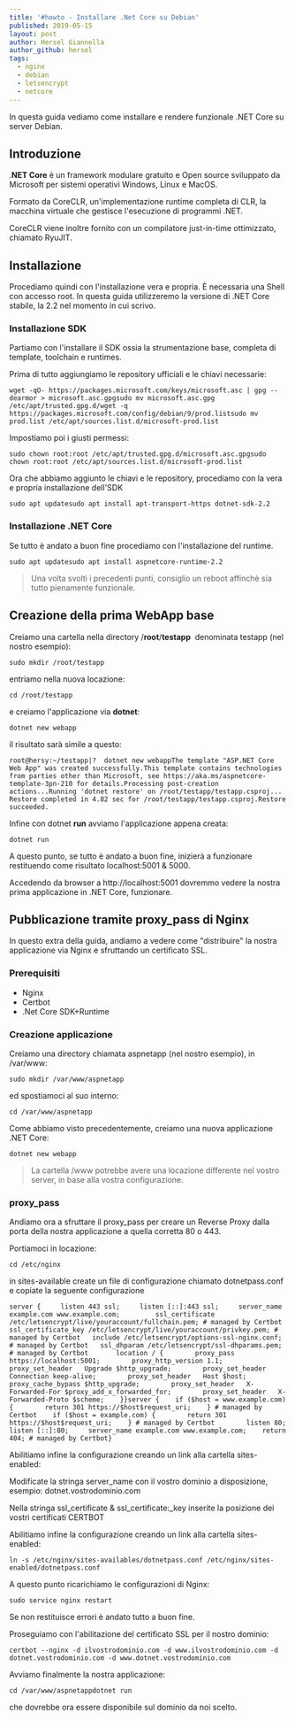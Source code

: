 ```yaml
---
title: '#howto - Installare .Net Core su Debian'
published: 2019-05-15
layout: post
author: Hersel Giannella
author_github: hersel
tags:
  - nginx  
  - debian  
  - letsencrypt  
  - netcore
---
```

<p>In questa guida vediamo come installare e rendere funzionale .NET Core su server Debian.</p><h2>Introduzione</h2><p>.<strong>NET Core</strong> è un framework modulare gratuito e Open source sviluppato da Microsoft per sistemi operativi Windows, Linux e MacOS.</p><p>Formato da CoreCLR, un'implementazione runtime completa di CLR, la macchina virtuale che gestisce l'esecuzione di programmi .NET.</p><p>CoreCLR viene inoltre fornito con un compilatore just-in-time ottimizzato, chiamato RyuJIT.</p><h2>Installazione</h2><p>Procediamo quindi con l'installazione vera e propria. È necessaria una Shell con accesso root. In questa guida utilizzeremo la versione di .NET Core stabile, la 2.2 nel momento in cui scrivo.</p><h3>Installazione<strong> </strong>SDK</h3><p>Partiamo con l'installare il SDK ossia la strumentazione base, completa di template, toolchain e runtimes.</p><p>Prima di tutto aggiungiamo le repository ufficiali e le chiavi necessarie:</p><pre><code>wget -qO- https://packages.microsoft.com/keys/microsoft.asc | gpg --dearmor &gt; microsoft.asc.gpgsudo mv microsoft.asc.gpg /etc/apt/trusted.gpg.d/wget -q https://packages.microsoft.com/config/debian/9/prod.listsudo mv prod.list /etc/apt/sources.list.d/microsoft-prod.list</code></pre><p>Impostiamo poi i giusti permessi:</p><pre><code>sudo chown root:root /etc/apt/trusted.gpg.d/microsoft.asc.gpgsudo chown root:root /etc/apt/sources.list.d/microsoft-prod.list</code></pre><p>Ora che abbiamo aggiunto le chiavi e le repository, procediamo con la vera e propria installazione dell'SDK</p><pre><code>sudo apt updatesudo apt install apt-transport-https dotnet-sdk-2.2</code></pre><h3>Installazione .NET Core</h3><p>Se tutto è andato a buon fine procediamo con l'installazione del runtime.</p><pre><code>sudo apt updatesudo apt install aspnetcore-runtime-2.2</code></pre><blockquote><p>Una volta svolti i precedenti punti, consiglio un reboot affinchè sia tutto pienamente funzionale.</p></blockquote><h2>Creazione della prima WebApp base</h2><p>Creiamo una cartella nella directory /<strong>root</strong>/<strong>testapp</strong>&nbsp; denominata testapp (nel nostro esempio):</p><pre><code>sudo mkdir /root/testapp</code></pre><p>entriamo nella nuova locazione:</p><pre><code>cd /root/testapp</code></pre><p>e creiamo l'applicazione via&nbsp;<strong>dotnet</strong>:</p><pre><code>dotnet new webapp</code></pre><p>il risultato sarà simile a questo:</p><pre><code>root@hersy:~/testapp|?  dotnet new webappThe template "ASP.NET Core Web App" was created successfully.This template contains technologies from parties other than Microsoft, see https://aka.ms/aspnetcore-template-3pn-210 for details.Processing post-creation actions...Running 'dotnet restore' on /root/testapp/testapp.csproj...  Restore completed in 4.82 sec for /root/testapp/testapp.csproj.Restore succeeded.</code></pre><p>Infine con dotnet <strong>run</strong> avviamo l'applicazione appena creata:</p><pre><code>dotnet run</code></pre><p>A questo punto, se tutto è andato a buon fine, inizierà a funzionare restituendo come risultato localhost:5001 &amp; 5000.</p><p>Accedendo da browser a http://localhost:5001 dovremmo vedere la nostra prima applicazione in .NET Core, funzionare.</p><h2>Pubblicazione tramite proxy_pass di Nginx</h2><p>In questo extra della guida, andiamo a vedere come "distribuire" la nostra applicazione via Nginx e sfruttando un certificato SSL.</p><h3>Prerequisiti</h3><ul>	<li>Nginx</li>	<li>Certbot</li>	<li>.Net Core SDK+Runtime</li></ul><h3>Creazione applicazione</h3><p>Creiamo una directory chiamata aspnetapp (nel nostro esempio), in /var/www:</p><pre><code>sudo mkdir /var/www/aspnetapp</code></pre><p>ed spostiamoci al suo interno:</p><pre><code>cd /var/www/aspnetapp</code></pre><p>Come abbiamo visto precedentemente, creiamo una nuova applicazione .NET Core:</p><pre><code>dotnet new webapp</code></pre><blockquote><p>La cartella /www potrebbe avere una locazione differente nel vostro server, in base alla vostra configurazione.</p></blockquote><h3>proxy_pass</h3><p>Andiamo ora a sfruttare il proxy_pass per creare un Reverse Proxy dalla porta della nostra applicazione a quella corretta 80 o 443.</p><p>Portiamoci in locazione:</p><pre><code>cd /etc/nginx</code></pre><p>in sites-available create un file di configurazione chiamato dotnetpass.conf e copiate la seguente configurazione</p><pre><code>server {     listen 443 ssl;     listen [::]:443 ssl;     server_name   example.com www.example.com;         ssl_certificate /etc/letsencrypt/live/youraccount/fullchain.pem; # managed by Certbot   ssl_certificate_key /etc/letsencrypt/live/youraccount/privkey.pem; # managed by Certbot   include /etc/letsencrypt/options-ssl-nginx.conf; # managed by Certbot   ssl_dhparam /etc/letsencrypt/ssl-dhparams.pem; # managed by Certbot       location / {        proxy_pass         https://localhost:5001;        proxy_http_version 1.1;        proxy_set_header   Upgrade $http_upgrade;        proxy_set_header   Connection keep-alive;        proxy_set_header   Host $host;        proxy_cache_bypass $http_upgrade;        proxy_set_header   X-Forwarded-For $proxy_add_x_forwarded_for;        proxy_set_header   X-Forwarded-Proto $scheme;    }}server {    if ($host = www.example.com) {        return 301 https://$host$request_uri;    } # managed by Certbot    if ($host = example.com) {        return 301 https://$host$request_uri;    } # managed by Certbot        listen 80;     listen [::]:80;     server_name example.com www.example.com;    return 404; # managed by Certbot}</code></pre><p>Abilitiamo infine la configurazione creando un link alla cartella sites-enabled:</p><p>Modificate la stringa server_name con il vostro dominio a disposizione, esempio: dotnet.vostrodominio.com</p><p>Nella stringa ssl_certificate &amp; ssl_certificate:_key inserite la posizione dei vostri certificati CERTBOT</p><p>Abilitiamo infine la configurazione creando un link alla cartella sites-enabled:</p><pre><code>ln -s /etc/nginx/sites-availables/dotnetpass.conf /etc/nginx/sites-enabled/dotnetpass.conf</code></pre><p>A questo punto ricarichiamo le configurazioni di Nginx:</p><pre><code>sudo service nginx restart</code></pre><p>Se non restituisce errori è andato tutto a buon fine.</p><p>Proseguiamo con l'abilitazione del certificato SSL per il nostro dominio:</p><pre><code>certbot --nginx -d ilvostrodominio.com -d www.ilvostrodominio.com -d dotnet.vostrodominio.com -d www.dotnet.vostrodominio.com</code></pre><p>Avviamo finalmente la nostra applicazione:</p><pre><code>cd /var/www/aspnetappdotnet run</code></pre><p>che dovrebbe ora essere disponibile sul dominio da noi scelto.</p>